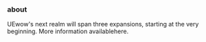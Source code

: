 ### about
UEwow's next realm will span three expansions, 
starting at the very beginning. More information availablehere.

